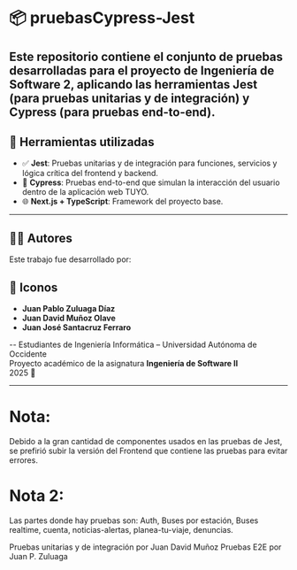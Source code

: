 # 📦 pruebasCypress-Jest

## Este repositorio contiene el conjunto de pruebas desarrolladas para el proyecto de **Ingeniería de Software 2**, aplicando las herramientas **Jest** (para pruebas unitarias y de integración) y **Cypress** (para pruebas end-to-end).


## 🧪 Herramientas utilizadas

- ✅ **Jest**: Pruebas unitarias y de integración para funciones, servicios y lógica crítica del frontend y backend.
- 🚀 **Cypress**: Pruebas end-to-end que simulan la interacción del usuario dentro de la aplicación web TUYO.
- 🌐 **Next.js + TypeScript**: Framework del proyecto base.

---
## 👨‍💻 Autores

Este trabajo fue desarrollado por:

## 🎨 Iconos  
- **Juan Pablo Zuluaga Díaz**
- **Juan David Muñoz Olave**
- **Juan José Santacruz Ferraro**

--
Estudiantes de Ingeniería Informática – Universidad Autónoma de Occidente  
Proyecto académico de la asignatura **Ingeniería de Software II**  
2025 🚀

---

# Nota:
Debido a la gran cantidad de componentes usados en las pruebas de Jest, se prefirió subir la versión del Frontend que contiene las pruebas para evitar errores. 
# Nota 2:

Las partes donde hay pruebas son: Auth, Buses por estación, Buses realtime, cuenta, noticias-alertas, planea-tu-viaje, denuncias.

Pruebas unitarias y de integración por Juan David Muñoz
Pruebas E2E por Juan P. Zuluaga

